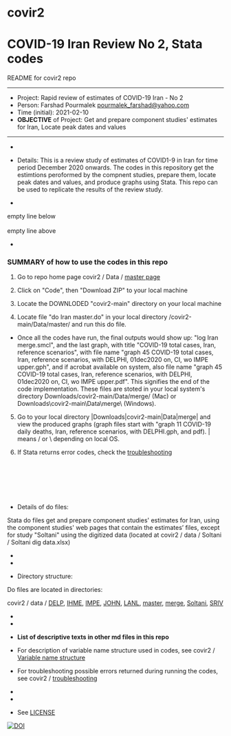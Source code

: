 # covir2

# COVID-19 Iran Review No 2, Stata codes



README for covir2 repo

*******************************************************************************************************************
* Project: Rapid review of estimates of COVID-19 Iran - No 2
* Person: Farshad Pourmalek pourmalek_farshad@yahoo.com
* Time (initial): 2021-02-10
* **OBJECTIVE** of Project: Get and prepare component studies' estimates for Iran, Locate peak dates and values 
*******************************************************************************************************************

* 
           
           

           


* Details: This is a review study of estimates of COVID1-9 in Iran for time period December 2020 onwards. The codes in this repository get the estimtions peroformed by the compnent studies, prepare them, locate peak dates and values, and produce graphs using Stata. This repo can be used to replicate the results of the review study. 

*
empty line below
<br/><br/>
empty line above

*

### SUMMARY of how to use the codes in this repo

1. Go to repo home page covir2 / Data / [master page](https://github.com/pourmalek/covir2)

2. Click on "Code", then "Download ZIP" to your local machine

3. Locate the DOWNLODED "covir2-main" directory on your local machine

4. Locate file "do Iran master.do" in your local directory /covir2-main/Data/master/ and run this do file. 

- Once all the codes have run, the final outputs would show up: "log Iran merge.smcl", and the last graph, with title "COVID-19 total cases, Iran, reference scenarios", with file name "graph 45 COVID-19 total cases, Iran, reference scenarios, with DELPHI, 01dec2020 on, CI, wo IMPE upper.gph", and if acrobat available on system, also file name "graph 45 COVID-19 total cases, Iran, reference scenarios, with DELPHI, 01dec2020 on, CI, wo IMPE upper.pdf". This signifies the end of the code implementation. These files are stoted in your local system's directory Downloads/covir2-main/Data/merge/ (Mac) or Downloads\covir2-main\Data\merge\ (Windows).

5. Go to your local directory |Downloads|covir2-main|Data|merge| and view the produced graphs (graph files start with "graph 11 COVID-19 daily deaths, Iran, reference scenarios, with DELPHI.gph, and pdf). | means / or \ depending on local OS. 

6. If Stata returns error codes, check the [troubleshooting](https://github.com/pourmalek/covir2/blob/main/Troubleshooting.md)



<br/><br/>

<br/><br/>


* Details of do files:

Stata do files get and prepare component studies' estimates for Iran, using the component studies' web pages that contain the estimates’ files, except for study "Soltani" using the digitized data (located at covir2 / data / Soltani / Soltani dig data.xlsx) 

*
*

* Directory structure:

Do files are located in directories: 

covir2 / data / [DELP](https://github.com/pourmalek/covir2/tree/main/Data/DELP), [IHME](https://github.com/pourmalek/covir2/tree/main/Data/IHME), [IMPE](https://github.com/pourmalek/covir2/tree/main/Data/IMPE), [JOHN](https://github.com/pourmalek/covir2/tree/main/Data/JOHN), [LANL](https://github.com/pourmalek/covir2/tree/main/Data/LANL), [master](https://github.com/pourmalek/covir2/tree/main/Data/master), [merge](https://github.com/pourmalek/covir2/tree/main/Data/merge), [Soltani](https://github.com/pourmalek/covir2/tree/main/Data/Soltani), [SRIV](https://github.com/pourmalek/covir2/tree/main/Data/SRIV)

*
*

* **List of descriptive texts in other md files in this repo**

* For description of variable name structure used in codes, see covir2 / [Variable name structure](https://github.com/pourmalek/covir2/blob/main/Variable%20name%20structure.md)

* For troubleshooting possible errors returned during running the codes, see covir2 / [troubleshooting](https://github.com/pourmalek/covir2/blob/main/Troubleshooting.md)

*
*

* See [LICENSE](https://github.com/pourmalek/covir2/blob/main/LICENSE)

           
           
 

[![DOI](https://zenodo.org/badge/344389637.svg)](https://zenodo.org/badge/latestdoi/344389637)




